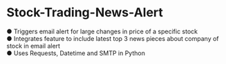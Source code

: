 # Stock-Trading-News-Alert
● Triggers email alert for large changes in price of a specific stock \
● Integrates feature to include latest top 3 news pieces about company of stock in email alert \
● Uses Requests, Datetime and SMTP in Python
